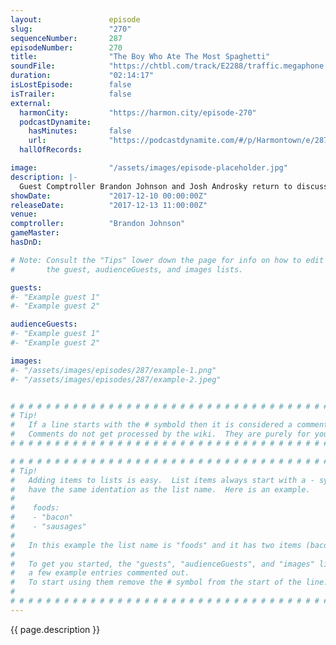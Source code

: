 ```yaml
---
layout:               episode
slug:                 "270"
sequenceNumber:       287
episodeNumber:        270
title:                "The Boy Who Ate The Most Spaghetti"
soundFile:            "https://chtbl.com/track/E2288/traffic.megaphone.fm/STA7587189943.mp3"
duration:             "02:14:17"
isLostEpisode:        false
isTrailer:            false
external:
  harmonCity:         "https://harmon.city/episode-270"
  podcastDynamite:
    hasMinutes:       false
    url:              "https://podcastdynamite.com/#/p/Harmontown/e/287/270"
  hallOfRecords:      

image:                "/assets/images/episode-placeholder.jpg"
description: |-
  Guest Comptroller Brandon Johnson and Josh Androsky return to discuss the current state of higher education with Ben Nelson from the Minerva Project. Everyone plays Balderdash while Andy Dick entertains everyone.
showDate:             "2017-12-10 00:00:00Z"
releaseDate:          "2017-12-13 11:00:00Z"
venue:                
comptroller:          "Brandon Johnson"
gameMaster:           
hasDnD:               

# Note: Consult the "Tips" lower down the page for info on how to edit
#       the guest, audienceGuests, and images lists.

guests:
#- "Example guest 1"
#- "Example guest 2"

audienceGuests:
#- "Example guest 1"
#- "Example guest 2"

images:
#- "/assets/images/episodes/287/example-1.png"
#- "/assets/images/episodes/287/example-2.jpeg"


# # # # # # # # # # # # # # # # # # # # # # # # # # # # # # # # # # # # # # # # # # # # #
# Tip!
#   If a line starts with the # symbold then it is considered a comment.
#   Comments do not get processed by the wiki.  They are purely for your information.
# # # # # # # # # # # # # # # # # # # # # # # # # # # # # # # # # # # # # # # # # # # # #

# # # # # # # # # # # # # # # # # # # # # # # # # # # # # # # # # # # # # # # # # # # # #
# Tip!
#   Adding items to lists is easy.  List items always start with a - symbol and have
#   have the same identation as the list name.  Here is an example.
#
#    foods:
#    - "bacon"
#    - "sausages"
#
#   In this example the list name is "foods" and it has two items (bacon, and sausages).
#
#   To get you started, the "guests", "audienceGuests", and "images" lists below have
#   a few example entries commented out.
#   To start using them remove the # symbol from the start of the line.
#
# # # # # # # # # # # # # # # # # # # # # # # # # # # # # # # # # # # # # # # # # # # # #
---
```


<!-- The episode description will be rendered here -->
{{ page.description }}

<!-- Add your content BELOW here -->
<!-- vvvvvvvvvvvvvvvvvvvvvvvvvvv -->




<!-- ^^^^^^^^^^^^^^^^^^^^^^^^^^^ -->
<!-- Add your content ABOVE here -->

<!-- The episode gallery will be rendered here -->